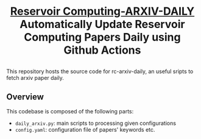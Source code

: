 <p align="center">
  <h1 align="center"><br><ins>Reservoir Computing-ARXIV-DAILY</ins><br>Automatically Update Reservoir Computing Papers Daily using Github Actions</h1>
 
</p>



##

This repository hosts the source code for rc-arxiv-daily, an useful sripts to fetch arxiv paper daily. 

## Overview

This codebase is composed of the following parts:

- `daily_arxiv.py`: main scripts to processing given configurations
- `config.yaml`: configuration file of papers' keywords etc.


